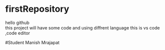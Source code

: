 # firstRepository
hello github  
this project will have some code and using diffrent language
this is vs code ,code editor

#Student
Manish Mrajapat